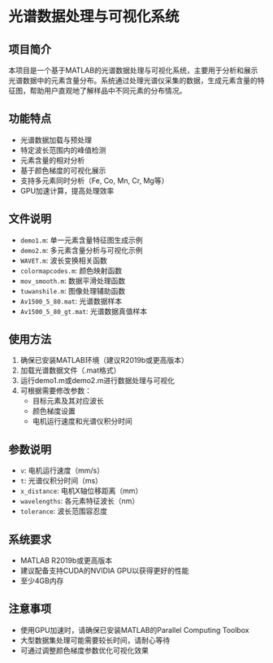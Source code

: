 # 光谱数据处理与可视化系统

## 项目简介
本项目是一个基于MATLAB的光谱数据处理与可视化系统，主要用于分析和展示光谱数据中的元素含量分布。系统通过处理光谱仪采集的数据，生成元素含量的特征图，帮助用户直观地了解样品中不同元素的分布情况。

## 功能特点
- 光谱数据加载与预处理
- 特定波长范围内的峰值检测
- 元素含量的相对分析
- 基于颜色梯度的可视化展示
- 支持多元素同时分析（Fe, Co, Mn, Cr, Mg等）
- GPU加速计算，提高处理效率

## 文件说明
- `demo1.m`: 单一元素含量特征图生成示例
- `demo2.m`: 多元素含量分析与可视化示例
- `WAVET.m`: 波长变换相关函数
- `colormapcodes.m`: 颜色映射函数
- `mov_smooth.m`: 数据平滑处理函数
- `tuwanshile.m`: 图像处理辅助函数
- `Av1500_5_80.mat`: 光谱数据样本
- `Av1500_5_80_gt.mat`: 光谱数据真值样本

## 使用方法
1. 确保已安装MATLAB环境（建议R2019b或更高版本）
2. 加载光谱数据文件（.mat格式）
3. 运行demo1.m或demo2.m进行数据处理与可视化
4. 可根据需要修改参数：
   - 目标元素及其对应波长
   - 颜色梯度设置
   - 电机运行速度和光谱仪积分时间

## 参数说明
- `v`: 电机运行速度（mm/s）
- `t`: 光谱仪积分时间（ms）
- `x_distance`: 电机X轴位移距离（mm）
- `wavelengths`: 各元素特征波长（nm）
- `tolerance`: 波长范围容忍度

## 系统要求
- MATLAB R2019b或更高版本
- 建议配备支持CUDA的NVIDIA GPU以获得更好的性能
- 至少4GB内存

## 注意事项
- 使用GPU加速时，请确保已安装MATLAB的Parallel Computing Toolbox
- 大型数据集处理可能需要较长时间，请耐心等待
- 可通过调整颜色梯度参数优化可视化效果